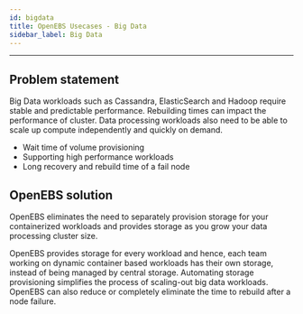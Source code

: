 ```yaml
---
id: bigdata
title: OpenEBS Usecases - Big Data
sidebar_label: Big Data
---
```


------

## Problem statement

Big Data workloads such as Cassandra, ElasticSearch and Hadoop require stable and predictable performance. Rebuilding times can impact the performance of cluster. Data processing workloads also need to be able to scale up compute independently and quickly on demand. 

- Wait time of volume provisioning
- Supporting high performance workloads
- Long recovery and rebuild time of a fail node



## OpenEBS solution

OpenEBS eliminates the need to separately provision storage for your containerized workloads and provides storage as you grow your data processing cluster size.

OpenEBS provides storage for every workload and hence, each team working on dynamic container based workloads has their own storage, instead of being managed by central storage. Automating storage provisioning simplifies the process of scaling-out big data workloads. OpenEBS can also reduce or completely eliminate the time to rebuild after a node failure.













<!-- Hotjar Tracking Code for https://docs.openebs.io -->
<script>
   (function(h,o,t,j,a,r){
       h.hj=h.hj||function(){(h.hj.q=h.hj.q||[]).push(arguments)};
       h._hjSettings={hjid:785693,hjsv:6};
       a=o.getElementsByTagName('head')[0];
       r=o.createElement('script');r.async=1;
       r.src=t+h._hjSettings.hjid+j+h._hjSettings.hjsv;
       a.appendChild(r);
   })(window,document,'https://static.hotjar.com/c/hotjar-','.js?sv=');
</script>
